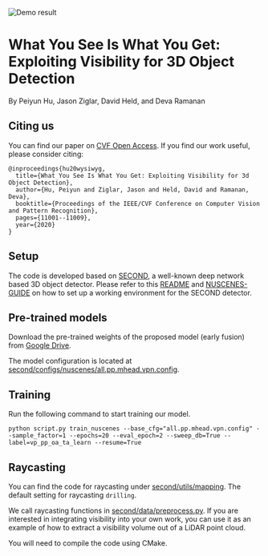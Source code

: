 ![Demo result](https://raw.githubusercontent.com/peiyunh/wysiwyg/master/demo.jpg)

# What You See Is What You Get:<br/>Exploiting Visibility for 3D Object Detection
By Peiyun Hu, Jason Ziglar, David Held, and Deva Ramanan

## Citing us
You can find our paper on [CVF Open Access](http://openaccess.thecvf.com/content_CVPR_2020/papers/Hu_What_You_See_is_What_You_Get_Exploiting_Visibility_for_CVPR_2020_paper.pdf). If you find our work useful, please consider citing:
```
@inproceedings{hu20wysiwyg,
  title={What You See Is What You Get: Exploiting Visibility for 3d Object Detection},
  author={Hu, Peiyun and Ziglar, Jason and Held, David and Ramanan, Deva},
  booktitle={Proceedings of the IEEE/CVF Conference on Computer Vision and Pattern Recognition},
  pages={11001--11009},
  year={2020}
}
```

## Setup
The code is developed based on [SECOND](https://github.com/traveller59/second.pytorch), a well-known deep network based 3D object detector. Please refer to this [README](https://github.com/traveller59/second.pytorch/blob/master/README.md) and [NUSCENES-GUIDE](https://github.com/traveller59/second.pytorch/blob/master/NUSCENES-GUIDE.md) on how to set up a working environment for the SECOND detector. 

## Pre-trained models
Download the pre-trained weights of the proposed model (early fusion) from [Google Drive](https://drive.google.com/file/d/1PeS6KCwi9JJlWG55MgEmNUHlgpkHeBHy/view?usp=sharing). 

The model configuration is located at [second/configs/nuscenes/all.pp.mhead.vpn.config](https://github.com/peiyunh/wysiwyg/blob/master/second/configs/nuscenes/all.pp.mhead.vpn.config). 

## Training
Run the following command to start training our model. 
```
python script.py train_nuscenes --base_cfg="all.pp.mhead.vpn.config" --sample_factor=1 --epochs=20 --eval_epoch=2 --sweep_db=True --label=vp_pp_oa_ta_learn --resume=True
```

## Raycasting
You can find the code for raycasting under [second/utils/mapping](https://github.com/peiyunh/wysiwyg/blob/master/second/utils/mapping/). The default setting for raycasting `drilling`.

We call raycasting functions in [second/data/preprocess.py](https://github.com/peiyunh/wysiwyg/blob/master/second/data/preprocess.py#L341-L359). If you are interested in integrating visibility into your own work, you can use it as an example of how to extract a visibility volume out of a LiDAR point cloud. 

You will need to compile the code using CMake. 
